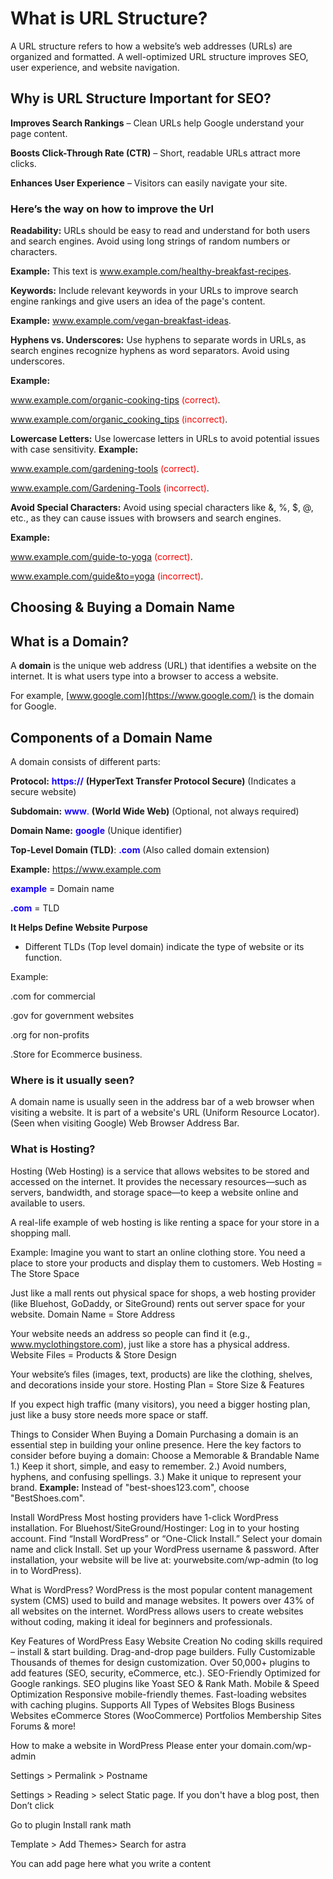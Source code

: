 # What is URL Structure?

A URL structure refers to how a website’s web addresses (URLs) are organized and formatted. A well-optimized URL structure improves SEO, user experience, and website navigation.

## Why is URL Structure Important for SEO?

**Improves Search Rankings** – Clean URLs help Google understand your page content.

**Boosts Click-Through Rate (CTR)** – Short, readable URLs attract more clicks.

**Enhances User Experience** – Visitors can easily navigate your site.


### Here’s the way on how to improve the Url

**Readability:** URLs should be easy to read and understand for both users and search engines. Avoid using long strings of random numbers or characters.

**Example:**  This text is <font color="red">www.example.com/healthy-breakfast-recipes</font>.

**Keywords:** Include relevant keywords in your URLs to improve search engine rankings and give users an idea of the page's content.

**Example:** <font color="red">www.example.com/vegan-breakfast-ideas</font>.

**Hyphens vs. Underscores:** Use hyphens to separate words in URLs, as search engines recognize hyphens as word separators. Avoid using underscores.

**Example:**

<font color="red">www.example.com/organic-cooking-tips (correct)</font>.

<font color="red">www.example.com/organic_cooking_tips (incorrect)</font>.

**Lowercase Letters:** Use lowercase letters in URLs to avoid potential issues with case sensitivity.
**Example:**

<font color="red">www.example.com/gardening-tools (correct)</font>.

<font color="red">www.example.com/Gardening-Tools (incorrect)</font>.


**Avoid Special Characters:** Avoid using special characters like &, %, $, @, etc., as they can cause issues with browsers and search engines.

**Example:** 

<font color="red">www.example.com/guide-to-yoga (correct)</font>.	

<font color="red">www.example.com/guide&to=yoga (incorrect)</font>.



## Choosing & Buying a Domain Name

## **What is a Domain?**
A **domain** is the unique web address (URL) that identifies a website on the internet. It is what users type into a browser to access a website.

For example, [www.google.com](https://www.google.com/) is the domain for Google.

## **Components of a Domain Name**

A domain consists of different parts:

**Protocol:** <font color="#1600ff">**https://** </font> **(HyperText Transfer Protocol Secure)** (Indicates a secure website)

**Subdomain:** <font color="#1600ff"> **www**. </font> **(World Wide Web)** (Optional, not always required)

**Domain Name:** <font color="#1600ff"> **google** </font> (Unique identifier)

**Top-Level Domain (TLD)**: <font color="#1600ff"> **.com** </font> (Also called domain extension)

**Example:** <font color="#1600ff"> https://www.example.com </font>

<font color="#1600ff"> **example** </font> = Domain name 

<font color="#1600ff"> **.com** </font> = TLD 


**It Helps Define Website Purpose**
- Different TLDs (Top level domain) indicate the type of website or its function.

Example: 

.com for commercial 

.gov for government websites 

.org for non-profits

.Store for Ecommerce business.


### Where is it usually seen?

A domain name is usually seen in the address bar of a web browser when visiting a website. It is part of a website's URL (Uniform Resource Locator). (Seen when visiting Google) Web Browser Address Bar.



### What is Hosting?
Hosting (Web Hosting) is a service that allows websites to be stored and accessed on the internet. It provides the necessary resources—such as servers, bandwidth, and storage space—to keep a website online and available to users.



A real-life example of web hosting is like renting a space for your store in a shopping mall.

Example:
Imagine you want to start an online clothing store. You need a place to store your products and display them to customers.
Web Hosting = The Store Space


Just like a mall rents out physical space for shops, a web hosting provider (like Bluehost, GoDaddy, or SiteGround) rents out server space for your website.
Domain Name = Store Address


Your website needs an address so people can find it (e.g., www.myclothingstore.com), just like a store has a physical address.
Website Files = Products & Store Design


Your website’s files (images, text, products) are like the clothing, shelves, and decorations inside your store.
Hosting Plan = Store Size & Features


If you expect high traffic (many visitors), you need a bigger hosting plan, just like a busy store needs more space or staff.


Things to Consider When Buying a Domain
Purchasing a domain is an essential step in building your online presence. Here the key factors to consider before buying a domain:
Choose a Memorable & Brandable Name
1.) Keep it short, simple, and easy to remember.
2.) Avoid numbers, hyphens, and confusing spellings.
3.) Make it unique to represent your brand.
   	**Example:** Instead of "best-shoes123.com", choose "BestShoes.com".



Install WordPress 
Most hosting providers have 1-click WordPress installation.
For Bluehost/SiteGround/Hostinger:
Log in to your hosting account.
Find “Install WordPress” or “One-Click Install.”
Select your domain name and click Install.
Set up your WordPress username & password.
After installation, your website will be live at:
yourwebsite.com/wp-admin (to log in to WordPress).

What is WordPress?
WordPress is the most popular content management system (CMS) used to build and manage websites. It powers over 43% of all websites on the internet. WordPress allows users to create websites without coding, making it ideal for beginners and professionals.





Key Features of WordPress
Easy Website Creation
No coding skills required – install & start building.
Drag-and-drop page builders.
Fully Customizable
Thousands of themes for design customization.
Over 50,000+ plugins to add features (SEO, security, eCommerce, etc.).
SEO-Friendly
Optimized for Google rankings.
SEO plugins like Yoast SEO & Rank Math.
Mobile & Speed Optimization
Responsive mobile-friendly themes.
Fast-loading websites with caching plugins.
Supports All Types of Websites
Blogs
Business Websites
eCommerce Stores (WooCommerce)
Portfolios
Membership Sites Forums & more!

How to make a website in WordPress
Please enter your domain.com/wp-admin


Settings > Permalink > Postname


Settings > Reading > select Static page. If you don't have a blog post, then Don’t click 

Go to plugin Install rank math


Template > Add Themes> Search for astra


You can add page here what you write a content


